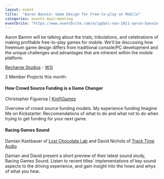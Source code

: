 ```yaml
---
layout: event
title:  "Aaron Bannin: Game Design for Free-to-play on Mobile"
categories: events main-meeting
eventbrite: "https://www.eventbrite.com/e/igdatc-nov-2011-aaron-bannin-game-design-for-free-to-play-on-mobile-tickets-1075630239"
---
```


Aaron Bannin will be talking about the trials, tribulations, and celebrations of making profitable free-to-play games for mobile. We'll be discussing how freemium game design differs from traditional console/PC development and the unique challenges and advantages that are inherent within the mobile platform.

[Recharge Studios](http://www.rechargestudios.com/) - [W3i](http://www.w3i.com/)

2 Member Projects this month:

#### How Crowd Source Funding is a Game Changer

Christopher Figueroa \| [KinifiGames](http://kinifigames.com/)

Overview of crowd source funding models.  My experience funding Imagine Me on Kickstarter.  Reccomendations of what to do and what not to do when trying to get funding for your next game.

#### Racing Games Sound

Damian Kastbauer of [Lost Chocolate Lab](http://www.lostchocolatelab.com/) and David Nichols of [Track Time Audio](http://www.tracktimeaudio.com/)

Damian and David present a short preview of their latest sound study, Racing Games Sound. Listen to recent titles' implementations of key sound aspects to the driving experience, and gain insight into the hows and whys of what you hear.

